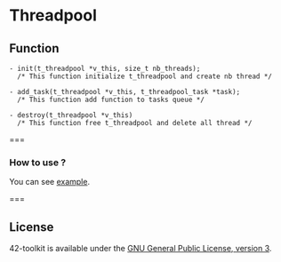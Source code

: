 Threadpool
==========

## Function

	- init(t_threadpool *v_this, size_t nb_threads);
	  /* This function initialize t_threadpool and create nb thread */

	- add_task(t_threadpool *v_this, t_threadpool_task *task);
	  /* This function add function to tasks queue */

	- destroy(t_threadpool *v_this)
	  /* This function free t_threadpool and delete all thread */

===
### How to use ?

You can see [example](https://github.com/QuentinPerez/42-toolkit/tree/master/examples/libc/threadpool).

===
## License

42-toolkit is available under the [GNU General Public License, version 3](LICENSE).

